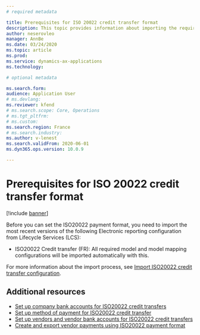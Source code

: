 ```yaml
---
# required metadata

title: Prerequisites for ISO 20022 credit transfer format 
description: This topic provides information about importing the requirements needed to set the ISO20022 (FR) (pain.001) payment format.
author: neserovleo
manager: AnnBe
ms.date: 03/24/2020
ms.topic: article
ms.prod: 
ms.service: dynamics-ax-applications
ms.technology: 

# optional metadata

ms.search.form: 
audience: Application User
# ms.devlang: 
ms.reviewer: kfend
# ms.search.scope: Core, Operations
# ms.tgt_pltfrm: 
# ms.custom: 
ms.search.region: France
# ms.search.industry: 
ms.author: v-lenest
ms.search.validFrom: 2020-06-01
ms.dyn365.ops.version: 10.0.9

---
```


# Prerequisites for ISO 20022 credit transfer format

[!include [banner](../includes/banner.md)]


Before you can set the ISO20022 payment format, you need to import the most recent versions of the following Electronic reporting configuration from Lifecycle Services (LCS):

- ISO20022 Credit transfer (FR): All required model and model mapping configurations will be imported automatically with this.

For more information about the import process, see [Import ISO20022 credit transfer configuration](tasks/import-iso20022-credit-transfer-configuration.md).

## Additional resources

- [Set up company bank accounts for ISO20022 credit transfers](tasks/set-up-company-bank-accounts-iso20022-credit-transfers.md)
- [Set up method of payment for ISO20022 credit transfer](tasks/set-up-method-payment-iso20022-credit-transfer.md)
- [Set up vendors and vendor bank accounts for ISO20022 credit transfers](tasks/set-up-vendor-iso20022-credit-transfers.md)
- [Create and export vendor payments using ISO20022 payment format](tasks/create-export-vendor-payments-iso20022-payment-format.md)
